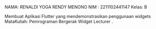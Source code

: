 NAMA: RENALDI YOGA RENDY MENONO
NIM : 2211102441147
Kelas: B

Membuat Aplikasi Flutter yang mendemonstrasikan penggunaan widgets
MataKuliah: Pemrograman Bergerak 
Widget Lecturer .
